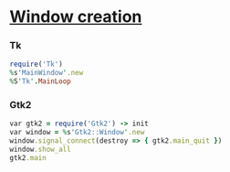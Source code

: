 [1]: https://rosettacode.org/wiki/Window_creation

# [Window creation][1]

### Tk

```ruby
require('Tk')
%s'MainWindow'.new
%S'Tk'.MainLoop
```


### Gtk2

```ruby
var gtk2 = require('Gtk2') -> init
var window = %s'Gtk2::Window'.new
window.signal_connect(destroy => { gtk2.main_quit })
window.show_all
gtk2.main
```
